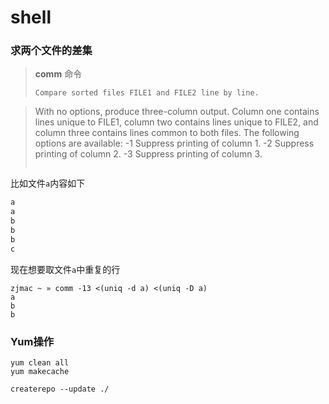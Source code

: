 # shell

### 求两个文件的差集

> **comm** 命令
> ```
> Compare sorted files FILE1 and FILE2 line by line.

> With no options, produce three-column output. 
> Column one contains lines unique to FILE1, column two contains lines unique to FILE2, and column three contains lines common to both files.
> The following options are available:
>    -1      Suppress printing of column 1.
>    -2      Suppress printing of column 2.
>    -3      Suppress printing of column 3.
> ```

比如文件`a`内容如下
```sh
a
a
b
b
b
c
```

现在想要取文件`a`中重复的行

```
zjmac ~ » comm -13 <(uniq -d a) <(uniq -D a)
a
b
b
```

### Yum操作

```
yum clean all
yum makecache

createrepo --update ./
```
